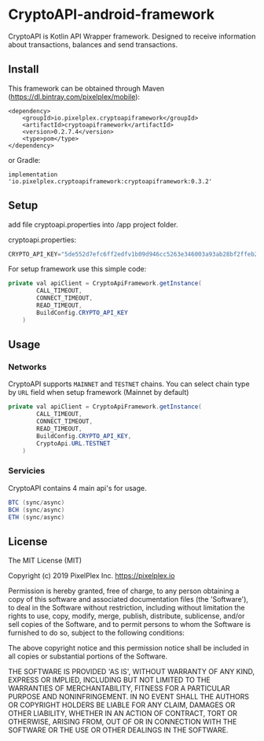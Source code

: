 # CryptoAPI-android-framework

CryptoAPI is Kotlin API Wrapper framework. Designed to receive information about transactions, balances and send transactions.

## Install

This framework can be obtained through Maven (https://dl.bintray.com/pixelplex/mobile):

```
<dependency>
	<groupId>io.pixelplex.cryptoapiframework</groupId>
	<artifactId>cryptoapiframework</artifactId>
	<version>0.2.7.4</version>
	<type>pom</type>
</dependency>
```

or Gradle:
```
implementation 'io.pixelplex.cryptoapiframework:cryptoapiframework:0.3.2'
```
## Setup

add file cryptoapi.properties into /app project folder.

cryptoapi.properties:
```java
CRYPTO_API_KEY="5de552d7efc6ff2edfv1b09d946cc5263e346003a93ab28bf2ffeb24979da85a1f5"
```
For setup framework use this simple code:
```java
private val apiClient = CryptoApiFramework.getInstance(
        CALL_TIMEOUT,
        CONNECT_TIMEOUT,
        READ_TIMEOUT,
        BuildConfig.CRYPTO_API_KEY
    )
```

## Usage

### Networks

CryptoAPI supports `MAINNET` and `TESTNET` chains. You can select chain type by `URL` field when setup framework (Mainnet by default)
```java
private val apiClient = CryptoApiFramework.getInstance(
        CALL_TIMEOUT,
        CONNECT_TIMEOUT,
        READ_TIMEOUT,
        BuildConfig.CRYPTO_API_KEY,
        CryptoApi.URL.TESTNET
    )
```

### Servicies

CryptoAPI contains 4 main api's for usage.
```java
BTC (sync/async)
BCH (sync/async)
ETH (sync/async)
```

## License

The MIT License (MIT)

Copyright (c) 2019 PixelPlex Inc. <https://pixelplex.io>

Permission is hereby granted, free of charge, to any person obtaining
a copy of this software and associated documentation files (the
'Software'), to deal in the Software without restriction, including
without limitation the rights to use, copy, modify, merge, publish,
distribute, sublicense, and/or sell copies of the Software, and to
permit persons to whom the Software is furnished to do so, subject to
the following conditions:

The above copyright notice and this permission notice shall be
included in all copies or substantial portions of the Software.

THE SOFTWARE IS PROVIDED 'AS IS', WITHOUT WARRANTY OF ANY KIND,
EXPRESS OR IMPLIED, INCLUDING BUT NOT LIMITED TO THE WARRANTIES OF
MERCHANTABILITY, FITNESS FOR A PARTICULAR PURPOSE AND NONINFRINGEMENT.
IN NO EVENT SHALL THE AUTHORS OR COPYRIGHT HOLDERS BE LIABLE FOR ANY
CLAIM, DAMAGES OR OTHER LIABILITY, WHETHER IN AN ACTION OF CONTRACT,
TORT OR OTHERWISE, ARISING FROM, OUT OF OR IN CONNECTION WITH THE
SOFTWARE OR THE USE OR OTHER DEALINGS IN THE SOFTWARE.